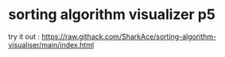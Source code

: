 # sorting algorithm visualizer p5
 
try it out : https://raw.githack.com/SharkAce/sorting-algorithm-visualiser/main/index.html
